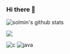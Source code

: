 ### Hi there 👋

<!--
**terysol/terysol** is a ✨ _special_ ✨ repository because its `README.md` (this file) appears on your GitHub profile.

Here are some ideas to get you started:

- 🔭 I’m currently working on ...
- 🌱 I’m currently learning ...
- 👯 I’m looking to collaborate on ...
- 🤔 I’m looking for help with ...
- 💬 Ask me about ...
- 📫 How to reach me: ...
- 😄 Pronouns: ...
- ⚡ Fun fact: ...
-->
![solmin's github stats](https://github-readme-stats.vercel.app/api?username=terysol&show_icons=true)

![](https://img.shields.io/github/followers/terysol?style=social)

![c](https://img.shields.io/badge/-c-%23A8B9CC?style=for-the-badge&logo=c&logoColor=white) ![java](https://img.shields.io/badge/-java-%23007396?style=for-the-badge&logo=java)
